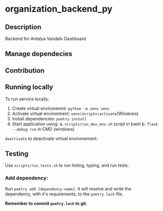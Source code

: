 # organization_backend_py

## Description 

Backend for Antalya Vandals Dashboard

## Manage dependecies

## Contribution

## Running locally
To run service locally:
1. Create virtual environemnt: `python -m venv venv`
2. Activate virtual environment: `venv\Scripts\activate`(Windows)
3. Install dependencies: `poetry install`
4. Start application using:
    a. `scripts/run_dev_env.sh` script in bash 
    b. `flask --debug run` in CMD (windows)

`deactivate` to deactivate virtual environement.

## Testing
Use `scripts/run_tests.sh` to run linting, typing, and run tests.

### Add dependency:
 Run `poetry add [dependency-name]`. It will resolve and write the dependency, with it's requirements, to the `poetry.lock` file. 
 
 **Remember to commit `poetry.lock` to git.** 
